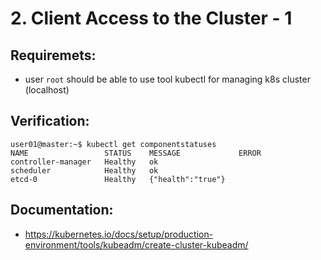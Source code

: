 # 2. Client Access to the Cluster - 1

## Requiremets:
- user `root` should be able to use tool kubectl for managing k8s cluster (localhost)

## Verification:
```
user01@master:~$ kubectl get componentstatuses
NAME                 STATUS    MESSAGE             ERROR
controller-manager   Healthy   ok                  
scheduler            Healthy   ok                  
etcd-0               Healthy   {"health":"true"} 
```

## Documentation:
- https://kubernetes.io/docs/setup/production-environment/tools/kubeadm/create-cluster-kubeadm/
